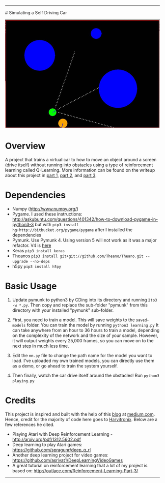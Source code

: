 <hr>
# Simulating a Self Driving Car

![Demo](https://github.com/Aniruddha-Tapas/Simulating-a-Self-Driving-Car/blob/master/screencast/output.gif)

Overview
============
A project that trains a virtual car to how to move an object around a screen (drive itself) without running into obstacles using a type of reinforcement learning called Q-Learning. More information can be found on the writeup about this project in [part 1](https://medium.com/@harvitronix/using-reinforcement-learning-in-python-to-teach-a-virtual-car-to-avoid-obstacles-6e782cc7d4c6), [part 2](https://medium.com/@harvitronix/reinforcement-learning-in-python-to-teach-a-virtual-car-to-avoid-obstacles-part-2-93e614fcd238#.vbakopk4o), and [part 3](https://medium.com/@harvitronix/reinforcement-learning-in-python-to-teach-an-rc-car-to-avoid-obstacles-part-3-a1d063ac962f). 

Dependencies
============

* Numpy (http://www.numpy.org/)
* Pygame. I used these instructions: http://askubuntu.com/questions/401342/how-to-download-pygame-in-python3-3 but with ```pip3 install hg+http://bitbucket.org/pygame/pygame``` after I installed the dependencies
* Pymunk. Use Pymunk 4. Using version 5 will not work as it was a major refactor. V4 is [here](https://github.com/viblo/pymunk/releases/tag/pymunk-4.0.0)
* Keras ```pip3 install keras```
* Theanos ```pip3 install git+git://github.com/Theano/Theano.git --upgrade --no-deps```
* h5py ```pip3 install h5py```

Basic Usage
===========

1. Update pymunk to python3 by CDing into its directory and running  ```2to3 -w *.py```. Then copy and replace the sub-folder "pymunk" from this directory with your installed "pymunk" sub-folder.

2. First, you need to train a model. This will save weights to the `saved-models` folder. You can train the model by running `python3 learning.py` It can take anywhere from an hour to 36 hours to train a model, depending on the complexity of the network and the size of your sample. However, it will output weights every 25,000 frames, so you can move on to the next step in much less time.

3. Edit the `nn.py` file to change the path name for the model you want to load. I've uploaded my own trained models, you can directly use them as a demo, or go ahead to train the system yourself. 

4. Then finally, watch the car drive itself around the obstacles! Run `python3 playing.py`


Credits
===========
This project is inspired and built with the help of this [blog](https://medium.com/@harvitronix/using-reinforcement-learning-in-python-to-teach-a-virtual-car-to-avoid-obstacles-6e782cc7d4c6) at [medium.com](https://medium.com/). Hence, credit for the majority of code here goes to [Harvitronix](https://github.com/harvitronix/reinforcement-learning-car). Below are a few references he cited. 

- Playing Atari with Deep Reinforcement Learning - http://arxiv.org/pdf/1312.5602.pdf
- Deep learning to play Atari games: https://github.com/spragunr/deep_q_rl
- Another deep learning project for video games: https://github.com/asrivat1/DeepLearningVideoGames
- A great tutorial on reinforcement learning that a lot of my project is based on: http://outlace.com/Reinforcement-Learning-Part-3/

<hr>
